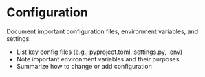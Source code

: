 # Configuration

Document important configuration files, environment variables, and settings.

- List key config files (e.g., pyproject.toml, settings.py, .env)
- Note important environment variables and their purposes
- Summarize how to change or add configuration
